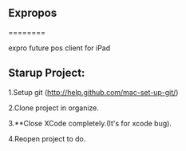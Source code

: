 ## Expropos
========

expro future pos client for iPad

## Starup Project:

1.Setup git (http://help.github.com/mac-set-up-git/)

2.Clone project in organize.

3.**Close XCode completely.(It's for xcode bug).

4.Reopen project to do.
